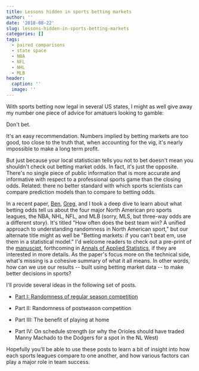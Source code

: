 ```yaml
---
title: Lessons hidden in sports betting markets
author: ''
date: '2018-08-22'
slug: lessons-hidden-in-sports-betting-markets
categories: []
tags:
  - paired comparisons
  - state space
  - NBA
  - NFL
  - NHL
  - MLB
header:
  caption: ''
  image: ''
---
```


With sports betting now legal in several US states, I might as well give away my number one piece of advice for amatuers looking to gamble:  

Don't bet.

It's an easy recommendation. Numbers implied by betting markets are too good, too close to the truth that, when accounting for the vig, it's nearly impossible to make a long term profit. 

But just because your local statistician tells you not to bet doesn't mean you shouldn't check out betting market odds. In fact, it's just the opposite. There's no single piece of public information that is more accurate and informative with respect to a professional sports game than the closing odds.  Related: there no better standard with which sports scientists can compare prediction models than to compare to betting odds. 

In a recent paper, [Ben](http://www.science.smith.edu/~bbaumer/w/), [Greg](https://statsinthewild.com/), and I took a deep dive to learn about what betting odds tell us about the four major North American pro sports leagues, the NBA, NHL, NFL, and MLB (sorry, MLS, but three-way odds are a different story). It's titled "How often does the best team win? A unified approach to understanding randomness in North American sport," but our alternate title might as well be "Betting markets: if you can't beat em, use them in a statistical model." I'd welcome readers to check out a pre-print of the [manuscipt](https://arxiv.org/abs/1701.05976), forthcoming in [Annals of Applied Statistics](https://www.imstat.org/journals-and-publications/annals-of-applied-statistics/), if they are interested in more details. As the paper's focus more on the technical side, what's missing is a cohesive summary of what it all means. In other words, how can we use our results -- built using betting market data -- to make better decisions in sports? 

I'll provide several ideas in the following set of posts.

- [Part I: Randomness of regular season competition](http://statsbylopez.netlify.com/post/part-i-randomness-of-regular-season-competition/)

- Part II: Randomness of postseason competition

- Part III: The benefit of playing at home

- Part IV: On schedule strength (or why the Orioles should have traded Manny Machado to the Dodgers for a spot in the NL West)

Hopefully you'll be able to use these posts to learn a bit of insight into how each sports leagues compare to one another, and how various factors can play a major role in team success. 

